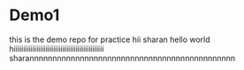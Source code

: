# Demo1
this is the demo repo for practice 
hii
sharan
hello
world
hiiiiiiiiiiiiiiiiiiiiiiiiiiiiiiiiiiiiiiiiiiiiiiii
sharannnnnnnnnnnnnnnnnnnnnnnnnnnnnnnnnnnnnnnnnnnnn
